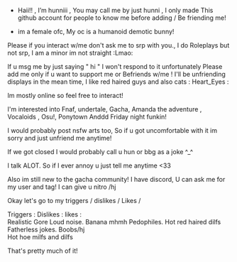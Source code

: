 
- Haii!! , I’m hunniii , You may call me by just hunni , I only made This github account for people to know me before adding / Be friending me! 
 
- im a female ofc, My oc is a humanoid demotic bunny! 

Please if you interact w/me don't ask me to srp with you., I do Roleplays but not srp, 
I am a minor im not straight :Lmao:

If u msg me by just saying " hi " I won't respond to it unfortunately 
Please add me only if u want to support me or Befriends w/me !
I'll be unfriending displays in the mean time, I like red haired guys and also cats : Heart_Eyes :

Im mostly online so feel free to interact!

I'm interested into Fnaf, undertale, Gacha, Amanda the adventure , Vocaloids , Osu!, Ponytown  Anddd Friday night funkin! 

I would probably post nsfw arts too, So if u got uncomfortable with it im sorry and just unfriend me anytime! 

If we got closed I would probably call u hun or bbg as a joke ^_^

I talk ALOT. So if I ever annoy u just tell me anytime <33

Also im still new to the gacha community! 
I have discord, U can ask me for my user and tag! I can give u nitro /hj

Okay let's go to my triggers / dislikes / Likes / 

  Triggers :              Dislikes :             likes :     
Realistic Gore           Loud noise.            Banana mhmh
Pedophiles.                                  Hot red haired dilfs    
Fatherless jokes.                                Boobs/hj     
                                             Hot hoe milfs and dilfs    



That's pretty much of it! 

